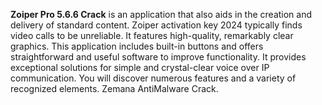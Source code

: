 <strong>Zoiper Pro 5.6.6 Crack</strong> is an application that also aids in the creation and delivery of standard content. Zoiper activation key 2024 typically finds video calls to be unreliable. It features high-quality, remarkably clear graphics. This application includes built-in buttons and offers straightforward and useful software to improve functionality. It provides exceptional solutions for simple and crystal-clear voice over IP communication. You will discover numerous features and a variety of recognized elements. Zemana AntiMalware Crack.
